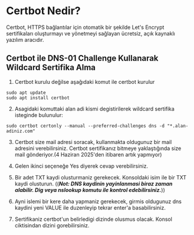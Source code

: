 # Certbot Nedir?

Certbot, HTTPS bağlantılar için otomatik bir şekilde Let's Encrypt sertifikaları oluşturmayı ve yönetmeyi sağlayan ücretsiz, açık kaynaklı yazılım aracıdır.

## Certbot ile DNS-01 Challenge Kullanarak Wildcard Sertifika Alma

1. Certbot kurulu değilse aşağıdaki komut ile certbot kurulur

```
sudo apt update
sudo apt install certbot
```

2. Asagidaki komuttaki alan adi kismi degistirilerek wildcard sertifika isteginde bulunulur:

```
sudo certbot certonly --manual --preferred-challenges dns -d "*.alan-adiniz.com"

```

3. Certbot size mail adresi soracak, kullanmakta oldugunuz bir mail adresini verebilirsiniz. Certbot sertifikanız bitmeye yaklaştığında size mail gönderiyor.(4 Haziran 2025'den itibaren artık yapmıyor)

4. Gelen ikinci seçeneğe Yes diyerek cevap verebilirsiniz.

5. Bir adet TXT kaydi olusturmaniz gerekecek. Konsoldaki isim ile bir TXT kaydi olusturun. ((***Not: DNS kaydinin yayinlanmasi biraz zaman alabilir. Dig veya nslookup komutu ile kontrol edebilirsiniz.***))
 
6. Ayni islemi bir kere daha yapmaniz gerekecek, girmis oldugunuz dns kaydini yeni VALUE ile duzenleyip tekrar enter'a basabilirsiniz.

7. Sertifikaniz certbot'un belirledigi dizinde olusmus olacak. Konsol ciktisindan dizini gorebilirsiniz.